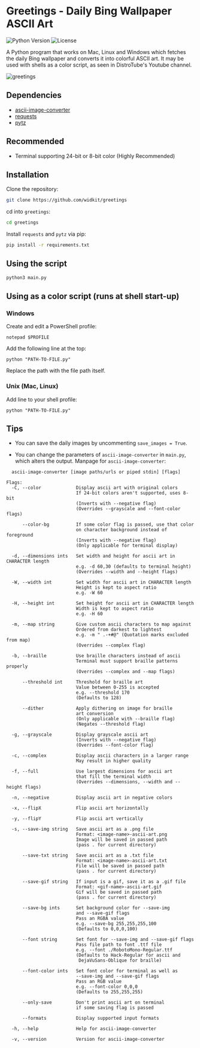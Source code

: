 # Greetings - Daily Bing Wallpaper ASCII Art

![Python Version](https://img.shields.io/badge/python-3.7%20%7C%203.8-blue)
![License](https://img.shields.io/badge/license-MIT-green)

A Python program that works on Mac, Linux and Windows which fetches the daily Bing wallpaper and converts it into colorful ASCII art. It may be used with shells as a color script, as seen in DistroTube's Youtube channel.

![greetings](https://github.com/user-attachments/assets/507ac856-4298-4fb6-ae2c-14ece783654b)

## Dependencies

* [ascii-image-converter](https://github.com/TheZoraiz/ascii-image-converter)
* [requests](https://pypi.org/project/requests/)
* [pytz](https://github.com/stub42/pytz)

## Recommended
* Terminal supporting 24-bit or 8-bit color (Highly Recommended)
  
## Installation

Clone the repository:
 ```bash
git clone https://github.com/widkit/greetings
```
cd into `greetings`:

```bash
cd greetings
```
Install `requests` and `pytz` via pip:

```bash
pip install -r requirements.txt
```
## Using the script
 ```bash
python3 main.py
```

## Using as a color script (runs at shell start-up)
### Windows
Create and edit a PowerShell profile:
```
notepad $PROFILE
```
Add the following line at the top:
```
python "PATH-TO-FILE.py"
```
Replace the path with the file path itself.
### Unix (Mac, Linux)
Add line to your shell profile:
```
python "PATH-TO-FILE.py"
```

## Tips

- You can save the daily images by uncommenting `save_images = True`.

- You can change the parameters of `ascii-image-converter` in `main.py`, which alters the output.
Manpage for `ascii-image-converter`:
  
```
  ascii-image-converter [image paths/urls or piped stdin] [flags]

Flags:
  -C, --color             Display ascii art with original colors
                          If 24-bit colors aren't supported, uses 8-bit
                          (Inverts with --negative flag)
                          (Overrides --grayscale and --font-color flags)
                          
      --color-bg          If some color flag is passed, use that color
                          on character background instead of foreground
                          (Inverts with --negative flag)
                          (Only applicable for terminal display)
                          
  -d, --dimensions ints   Set width and height for ascii art in CHARACTER length
                          e.g. -d 60,30 (defaults to terminal height)
                          (Overrides --width and --height flags)
                          
  -W, --width int         Set width for ascii art in CHARACTER length
                          Height is kept to aspect ratio
                          e.g. -W 60
                          
  -H, --height int        Set height for ascii art in CHARACTER length
                          Width is kept to aspect ratio
                          e.g. -H 60
                          
  -m, --map string        Give custom ascii characters to map against
                          Ordered from darkest to lightest
                          e.g. -m " .-+#@" (Quotation marks excluded from map)
                          (Overrides --complex flag)
                          
  -b, --braille           Use braille characters instead of ascii
                          Terminal must support braille patterns properly
                          (Overrides --complex and --map flags)
                          
      --threshold int     Threshold for braille art
                          Value between 0-255 is accepted
                          e.g. --threshold 170
                          (Defaults to 128)
                          
      --dither            Apply dithering on image for braille
                          art conversion
                          (Only applicable with --braille flag)
                          (Negates --threshold flag)
                          
  -g, --grayscale         Display grayscale ascii art
                          (Inverts with --negative flag)
                          (Overrides --font-color flag)
                          
  -c, --complex           Display ascii characters in a larger range
                          May result in higher quality
                          
  -f, --full              Use largest dimensions for ascii art
                          that fill the terminal width
                          (Overrides --dimensions, --width and --height flags)
                          
  -n, --negative          Display ascii art in negative colors
                          
  -x, --flipX             Flip ascii art horizontally
                          
  -y, --flipY             Flip ascii art vertically
                          
  -s, --save-img string   Save ascii art as a .png file
                          Format: <image-name>-ascii-art.png
                          Image will be saved in passed path
                          (pass . for current directory)
                          
      --save-txt string   Save ascii art as a .txt file
                          Format: <image-name>-ascii-art.txt
                          File will be saved in passed path
                          (pass . for current directory)
                          
      --save-gif string   If input is a gif, save it as a .gif file
                          Format: <gif-name>-ascii-art.gif
                          Gif will be saved in passed path
                          (pass . for current directory)
                          
      --save-bg ints      Set background color for --save-img
                          and --save-gif flags
                          Pass an RGBA value
                          e.g. --save-bg 255,255,255,100
                          (Defaults to 0,0,0,100)
                          
      --font string       Set font for --save-img and --save-gif flags
                          Pass file path to font .ttf file
                          e.g. --font ./RobotoMono-Regular.ttf
                          (Defaults to Hack-Regular for ascii and
                           DejaVuSans-Oblique for braille)
                          
      --font-color ints   Set font color for terminal as well as
                          --save-img and --save-gif flags
                          Pass an RGB value
                          e.g. --font-color 0,0,0
                          (Defaults to 255,255,255)
                          
      --only-save         Don't print ascii art on terminal
                          if some saving flag is passed
                          
      --formats           Display supported input formats
                          
  -h, --help              Help for ascii-image-converter
                          
  -v, --version           Version for ascii-image-converter


```

